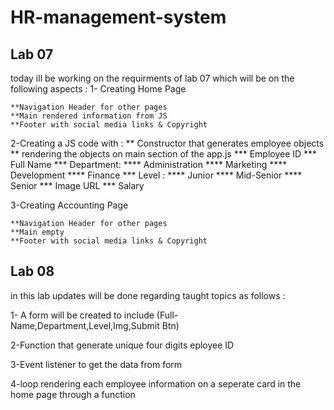 # HR-management-system
## Lab 07 

today ill be working on the requirments of lab 07 which will be on the following aspects : 
1- Creating Home Page 

    **Navigation Header for other pages
    **Main rendered information from JS
    **Footer with social media links & Copyright

2-Creating a JS code with : 
    ** Constructor that generates employee objects
    ** rendering the objects on main section of the app.js
    *** Employee ID
    *** Full Name
    *** Department:
    **** Administration
    **** Marketing
    **** Development
    **** Finance
    *** Level :
    **** Junior
    **** Mid-Senior
    **** Senior
    *** Image URL
    *** Salary

3-Creating Accounting Page

    **Navigation Header for other pages
    **Main empty
    **Footer with social media links & Copyright


## Lab 08

in this lab updates will be done regarding taught topics as follows : 

1- A form will be created to include (Full-Name,Department,Level,Img,Submit Btn)

2-Function that generate unique four digits eployee ID

3-Event listener to get the data from form 

4-loop rendering each employee information on a seperate card in the home page through a function